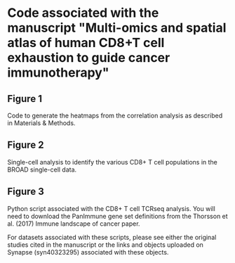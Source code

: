 # Code associated with the manuscript "Multi-omics and spatial atlas of human CD8+T cell exhaustion to guide cancer immunotherapy"

## Figure 1
Code to generate the heatmaps from the correlation analysis as described in Materials & Methods.

## Figure 2
Single-cell analysis to identify the various CD8+ T cell populations in the BROAD single-cell data.

## Figure 3
Python script associated with the CD8+ T cell TCRseq analysis.
You will need to download the PanImmune gene set definitions from the Thorsson et al. (2017) Immune landscape of cancer paper.


For datasets associated with these scripts, please see either the original studies cited in the manuscript or the links and objects uploaded on Synapse (syn40323295) associated with these objects.

